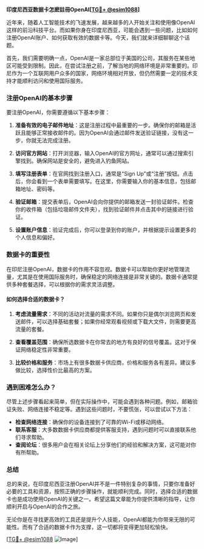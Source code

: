 **印度尼西亚数据卡怎麽註冊OpenAI[[TG💪+ @esim1088](https://t.me/s/esim1088)]**

近年来，随着人工智能技术的飞速发展，越来越多的人开始关注和使用像OpenAI这样的前沿科技平台。而如果你身在印度尼西亚，可能会遇到一些问题，比如如何注册OpenAI账户、如何获取有效的数据卡等。今天，我们就来详细聊聊这个话题。

首先，我们需要明确一点，OpenAI是一家总部位于美国的公司，其服务在某些地区可能受到限制。因此，在尝试注册之前，了解当地的网络环境是非常重要的。印尼作为一个互联网用户众多的国家，网络环境相对开放，但仍然需要一定的技术支持才能顺利访问和使用国际服务。

### 注册OpenAI的基本步骤

要注册OpenAI，你需要遵循以下基本步骤：

1. **准备有效的电子邮件地址**：这是注册过程中最重要的一步。确保你的邮箱是活跃且能够正常接收邮件的。因为OpenAI会通过邮件发送验证链接，没有这一步，你就无法完成注册。

2. **访问官方网站**：打开浏览器，输入OpenAI的官方网址，通常可以通过搜索引擎找到。确保网站是安全的，避免进入钓鱼网站。

3. **填写注册表单**：在官网找到注册入口，通常是“Sign Up”或“注册”按钮。点击后，你会看到一个表单需要填写。在这里，你需要输入你的基本信息，包括邮箱地址、密码等。

4. **验证邮箱**：提交表单后，OpenAI会向你提供的邮箱发送一封验证邮件。检查你的收件箱（包括垃圾邮件文件夹），找到验证邮件并点击其中的链接进行验证。

5. **设置账户信息**：验证完成后，你可以登录到你的账户，并根据提示设置更多的个人信息和偏好。

### 数据卡的重要性

在印尼注册OpenAI，数据卡的作用不容忽视。数据卡可以帮助你更好地管理流量，尤其是在使用国际服务时，确保稳定的网络连接是非常关键的。数据卡通常提供多种套餐选择，可以根据你的需求灵活调整。

#### 如何选择合适的数据卡？

1. **考虑流量需求**：不同的活动对流量的需求不同。如果你只是偶尔浏览网页和发送邮件，可以选择基础套餐；如果你经常观看视频或下载大文件，则需要更高流量的套餐。

2. **查看覆盖范围**：确保所选数据卡在你常去的地方有良好的信号覆盖。这对于保证网络稳定性非常重要。

3. **比较价格和服务**：市场上有很多数据卡供应商，价格和服务各有差异。建议多做比较，选择性价比最高的方案。

### 遇到困难怎么办？

尽管上述步骤看起来简单，但在实际操作中，可能会遇到各种问题。例如，邮箱验证失败、网络连接不稳定等。遇到这些问题时，不要慌张，可以尝试以下方法：

- **检查网络连接**：确保你的设备连接到了可靠的Wi-Fi或移动网络。
- **联系客服**：大多数数据卡供应商都提供客服支持，遇到问题时可以直接联系他们寻求帮助。
- **查阅论坛**：很多用户会在相关论坛上分享他们的经验和解决方案，这可能对你有所帮助。

### 总结

总的来说，在印度尼西亚注册OpenAI并不是一件特别复杂的事情，只要你准备好必要的工具和资源，按照正确的步骤操作，就能顺利完成。同时，选择合适的数据卡也是成功使用OpenAI的关键之一。希望这篇文章能为你提供清晰的指导，让你顺利开启与OpenAI的合作之旅。

无论你是在寻找更高效的工具还是提升个人技能，OpenAI都能为你带来无限的可能性。而有了合适的数据卡作为支撑，这一切都将变得更加轻松愉快。

[[TG💪+ @esim1088](https://t.me/s/esim1088) ![Image](https://i.postimg.cc/4NQfJmqS/Snipaste-2025-05-13-00-14-12.png)]